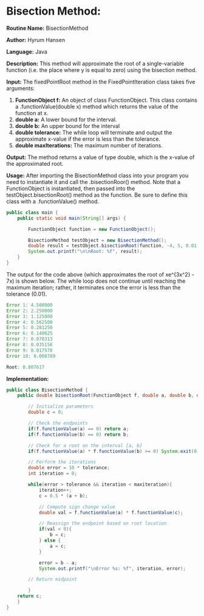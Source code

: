 # Bisection Method:

**Routine Name:** BisectionMethod

**Author:** Hyrum Hansen

**Language:** Java

**Description:** This method will approximate the root of a single-variable function (i.e. the place where y is equal to zero) using the bisection method. 

**Input:** The fixedPointRoot method in the FixedPointIteration class takes five arguments:
1. **FunctionObject f:** An object of class FunctionObject. This class contains a .functionValue(double x) method which returns the value of the function at x.
2. **double a:** A lower bound for the interval.
3. **double b:** An upper bound for the interval
4. **double tolerance:** The while loop will terminate and output the approximate x-value if the error is less than the tolerance.
5. **double maxIterations:** The maximum number of iterations.

**Output:** The method returns a value of type double, which is the x-value of the approximated root.

**Usage:** After importing the BisectionMethod class into your program you need to instantiate it and call the .bisectionRoor() method. Note that a FunctionObject is instantiated, then passed into the testObject.bisectionRoot() method as the function. Be sure to define this class with a .functionValue() method.

```java
public class main {
    public static void main(String[] args) {

        FunctionObject function = new FunctionObject();

        BisectionMethod testObject = new BisectionMethod();
        double result = testObject.bisectionRoot(function, -4, 5, 0.01, 30);
        System.out.printf("\n\nRoot: %f", result);
    }
}
```

The output for the code above (which approximates the root of xe^{3x^2} - 7x) is shown below. The while loop does not continue until reaching the maximum iteration; rather, it terminates once the error is less than the tolerance (0.01).

```java
Error 1: 4.500000
Error 2: 2.250000
Error 3: 1.125000
Error 4: 0.562500
Error 5: 0.281250
Error 6: 0.140625
Error 7: 0.070313
Error 8: 0.035156
Error 9: 0.017578
Error 10: 0.008789

Root: 0.807617
```

**Implementation:**

```java
public class BisectionMethod {
    public double bisectionRoot(FunctionObject f, double a, double b, double tolerance, int maxiteration){

        // Initialize parameters
        double c = 0;

        // Check the endpoints
        if(f.functionValue(a) == 0) return a;
        if(f.functionValue(b) == 0) return b;

        // Check for a root on the interval [a, b]
        if(f.functionValue(a) * f.functionValue(b) >= 0) System.exit(0);

        // Perform the iterations
        double error = 10 * tolerance;
        int iteration = 0;

        while(error > tolerance && iteration < maxiteration){
            iteration++;
            c = 0.5 * (a + b);

            // Compute sign change value
            double val = f.functionValue(a) * f.functionValue(c);

            // Reassign the endpoint based on root location
            if(val < 0){
                b = c;
            } else {
                a = c;
            }

            error = b - a;
            System.out.printf("\nError %s: %f", iteration, error);

        // Return midpoint

        }
    return c;
    }
}

```


